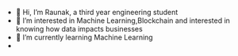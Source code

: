- 👋 Hi, I’m Raunak, a third year engineering student
- 👀 I’m interested in Machine Learning,Blockchain and interested in knowing how data impacts businesses
- 🌱 I’m currently learning Machine Learning
- 

<!---
raunakbanerjee/raunakbanerjee is a ✨ special ✨ repository because its `README.md` (this file) appears on your GitHub profile.
You can click the Preview link to take a look at your changes.
--->
